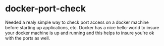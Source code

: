 # docker-port-check

Needed a realy simple way to check port access on a docker machine before starting up applications, etc.  Docker has a nice hello-world to insure your docker machine is up and running and this helps to insure you're ok with the ports as well.



